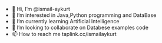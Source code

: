- 👋 Hi, I’m @ismail-aykurt
- 👀 I’m interested in Java,Python programming and DataBase 
- 🌱 I’m currently learning Artificial Intelligence
- 💞️ I’m looking to collaborate on Databese examples code
- 📫 How to reach me taplink.cc/ismailaykurt

<!---
ismail-aykurt/ismail-aykurt is a ✨ special ✨ repository because its `README.md` (this file) appears on your GitHub profile.
You can click the Preview link to take a look at your changes.
--->
